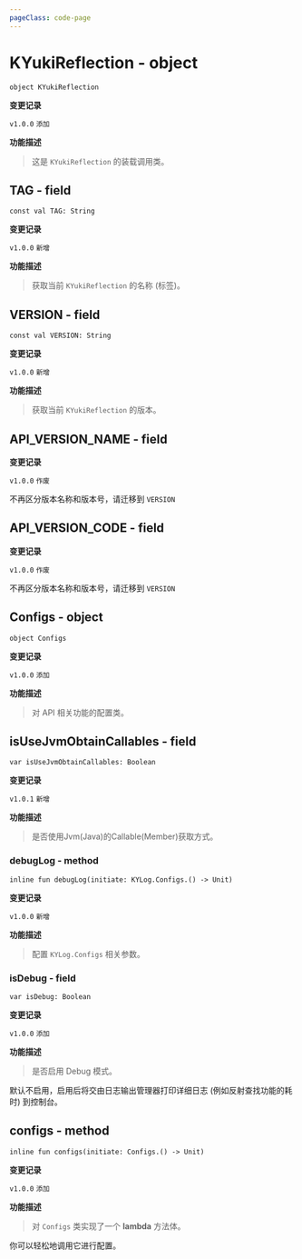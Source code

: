 ```yaml
---
pageClass: code-page
---
```


# KYukiReflection <span class="symbol">- object</span>

```kotlin:no-line-numbers
object KYukiReflection
```

**变更记录**

`v1.0.0` `添加`

**功能描述**

> 这是 `KYukiReflection` 的装载调用类。

## TAG <span class="symbol">- field</span>

```kotlin:no-line-numbers
const val TAG: String
```

**变更记录**

`v1.0.0` `新增`

**功能描述**

> 获取当前 `KYukiReflection` 的名称 (标签)。

## VERSION <span class="symbol">- field</span>

```kotlin:no-line-numbers
const val VERSION: String
```

**变更记录**

`v1.0.0` `新增`

**功能描述**

> 获取当前 `KYukiReflection` 的版本。

<h2 class="deprecated">API_VERSION_NAME - field</h2>

**变更记录**

`v1.0.0` `作废`

不再区分版本名称和版本号，请迁移到 `VERSION`

<h2 class="deprecated">API_VERSION_CODE - field</h2>

**变更记录**

`v1.0.0` `作废`

不再区分版本名称和版本号，请迁移到 `VERSION`

## Configs <span class="symbol">- object</span>

```kotlin:no-line-numbers
object Configs
```

**变更记录**

`v1.0.0` `添加`

**功能描述**

> 对 API 相关功能的配置类。

## isUseJvmObtainCallables <span class="symbol">- field</span>

```kotlin:no-line-numbers
var isUseJvmObtainCallables: Boolean
```

**变更记录**

`v1.0.1` `新增`

**功能描述**

> 是否使用Jvm(Java)的Callable(Member)获取方式。

### debugLog <span class="symbol">- method</span>

```kotlin:no-line-numbers
inline fun debugLog(initiate: KYLog.Configs.() -> Unit)
```

**变更记录**

`v1.0.0` `新增`

**功能描述**

> 配置 `KYLog.Configs` 相关参数。

### isDebug <span class="symbol">- field</span>

```kotlin:no-line-numbers
var isDebug: Boolean
```

**变更记录**

`v1.0.0` `添加`

**功能描述**

> 是否启用 Debug 模式。

默认不启用，启用后将交由日志输出管理器打印详细日志 (例如反射查找功能的耗时) 到控制台。

## configs <span class="symbol">- method</span>

```kotlin:no-line-numbers
inline fun configs(initiate: Configs.() -> Unit)
```

**变更记录**

`v1.0.0` `添加`

**功能描述**

> 对 `Configs` 类实现了一个 **lambda** 方法体。

你可以轻松地调用它进行配置。